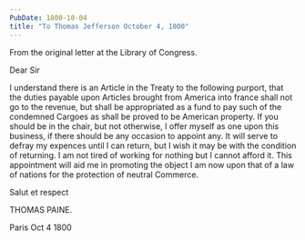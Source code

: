 ```yaml
---
PubDate: 1800-10-04
title: "To Thomas Jefferson October 4, 1800"
---
```


   From the original letter at the Library of Congress.

   Dear Sir

   I understand there is an Article in the Treaty to the following
   purport, that the duties payable upon Articles brought from America into
   france shall not go to the revenue, but shall be appropriated as a fund to
   pay such of the condemned Cargoes as shall be proved to be American property.
   If you should be in the chair, but not otherwise, I offer myself as one
   upon this business, if there should be any occasion to appoint any. It
   will serve to defray my expences until I can return, but I wish it may be
   with the condition of returning. I am not tired of working for nothing but
   I cannot afford it. This appointment will aid me in promoting the object I
   am now upon that of a law of nations for the protection of neutral
   Commerce.

   Salut et respect

   THOMAS PAINE.

  Paris Oct 4 1800



